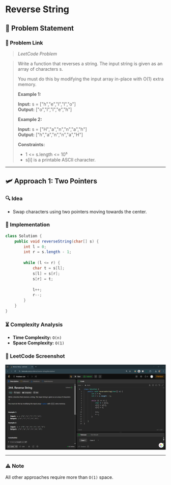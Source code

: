 # Reverse String

## 📝 Problem Statement

### 🔗 Problem Link

> *LeetCode Problem*

> Write a function that reverses a string. The input string is given as an array of characters s.
>
> You must do this by modifying the input array in-place with O(1) extra memory.
>
> **Example 1:**
>
> **Input:** s = ["h","e","l","l","o"]\
> **Output:** ["o","l","l","e","h"]
>
> **Example 2:**
>
> **Input:** s = ["H","a","n","n","a","h"]\
> **Output:** ["h","a","n","n","a","H"]
>
> **Constraints:**
>
> - 1 <= s.length <= 10⁵
> - s[i] is a printable ASCII character.

---

## 🛩️ Approach 1: Two Pointers

### 🔍 Idea

- Swap characters using two pointers moving towards the center.

### 🚀 Implementation

```java
class Solution {
    public void reverseString(char[] s) {
        int l = 0;
        int r = s.length - 1;

        while (l <= r) {
            char t = s[l];
            s[l] = s[r];
            s[r] = t;

            l++;
            r--;
        }
    }
}
```

### ⏳ Complexity Analysis

- **Time Complexity:** `O(n)`
- **Space Complexity:** `O(1)`

### 📸 LeetCode Screenshot
![Accepted Submission](Screenshots/1.1.png)

---

### ⚠️ Note
All other approaches require more than `O(1)` space.

